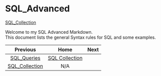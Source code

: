# SQL_Advanced
[SQL_Collection](https://github.com/cshglobal99/SQL_Collection/blob/main/0.INTRODUCTION.md)

Welcome to my SQL Advanced Markdown.  
This document lists the general Syntax rules for SQL and some examples.













| Previous | Home | Next |
|  :---:         |     :---:      |           :---:   |
| [SQL_Queries](https://github.com/cshglobal99/SQL_Collection/blob/main/SQL_Queries.md) | [SQL Collection](https://github.com/cshglobal99/SQL_Collection/blob/main/0.INTRODUCTION.md) | 
[SQL_Collection](https://github.com/cshglobal99/SQL_Collection/blob/main/0.INTRODUCTION.md) | N/A   |
